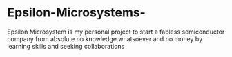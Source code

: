 # Epsilon-Microsystems-
Epsilon Microsystem is my personal project to start a fabless semiconductor company from absolute no knowledge whatsoever and no money by learning skills and seeking collaborations
